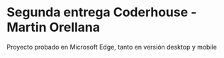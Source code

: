 # Segunda entrega Coderhouse - Martin Orellana
Proyecto probado en Microsoft Edge, tanto en versión desktop y mobile

